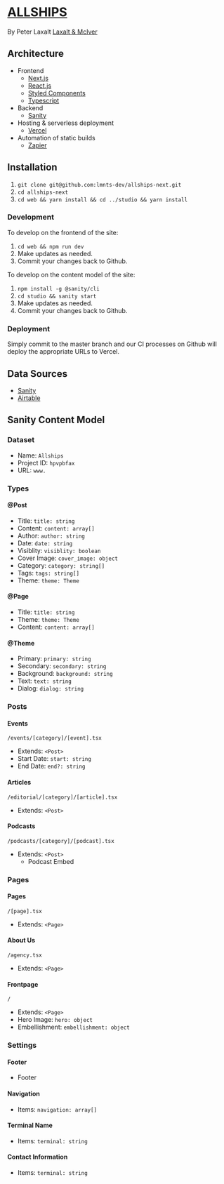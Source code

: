# [ALLSHIPS](www.allships.co)

By Peter Laxalt
[Laxalt & McIver](www.laxaltandmciver.co)

## Architecture

- Frontend
  - [Next.js](https://nextjs.org/)
  - [React.js](https://reactjs.org/)
  - [Styled Components](https://styled-components.com/)
  - [Typescript](https://www.typescriptlang.org/)
- Backend
  - [Sanity](https://www.sanity.io/)
- Hosting & serverless deployment
  - [Vercel](https://vercel.com/laxaltandmciver/allships)
- Automation of static builds
  - [Zapier](https://zapier.com/app/dashboard)

## Installation

1. `git clone git@github.com:lmnts-dev/allships-next.git`
2. `cd allships-next`
3. `cd web && yarn install && cd ../studio && yarn install`

### Development

To develop on the frontend of the site:

1. `cd web && npm run dev`
2. Make updates as needed.
3. Commit your changes back to Github.

To develop on the content model of the site:

1. `npm install -g @sanity/cli`
2. `cd studio && sanity start`
3. Make updates as needed.
4. Commit your changes back to Github.

### Deployment

Simply commit to the master branch and our CI processes on Github will deploy the appropriate URLs to Vercel.

## Data Sources

- [Sanity](https://manage.sanity.io/projects/hpvpbfax/settings/api)
- [Airtable](https://airtable.com/tblYVYIn8Qvez885Q/viwWlwGYVN7C5kRGB)

## Sanity Content Model

### Dataset

- Name: `Allships`
- Project ID: `hpvpbfax`
- URL: `www.`

### Types

#### @Post

- Title: `title: string`
- Content: `content: array[]`
- Author: `author: string`
- Date: `date: string`
- Visiblity: `visiblity: boolean`
- Cover Image: `cover_image: object`
- Category: `category: string[]`
- Tags: `tags: string[]`
- Theme: `theme: Theme`

#### @Page

- Title: `title: string`
- Theme: `theme: Theme`
- Content: `content: array[]`

#### @Theme

- Primary: `primary: string`
- Secondary: `secondary: string`
- Background: `background: string`
- Text: `text: string`
- Dialog: `dialog: string`

### Posts

#### Events

`/events/[category]/[event].tsx`

- Extends: `<Post>`
- Start Date: `start: string`
- End Date: `end?: string`

#### Articles

`/editorial/[category]/[article].tsx`

- Extends: `<Post>`

#### Podcasts

`/podcasts/[category]/[podcast].tsx`

- Extends: `<Post>`
  - Podcast Embed

### Pages

#### Pages

`/[page].tsx`

- Extends: `<Page>`

#### About Us

`/agency.tsx`

- Extends: `<Page>`

#### Frontpage

`/`

- Extends: `<Page>`
- Hero Image: `hero: object`
- Embellishment: `embellishment: object`

### Settings

#### Footer

- Footer

#### Navigation

- Items: `navigation: array[]`

#### Terminal Name

- Items: `terminal: string`

#### Contact Information

- Items: `terminal: string`

